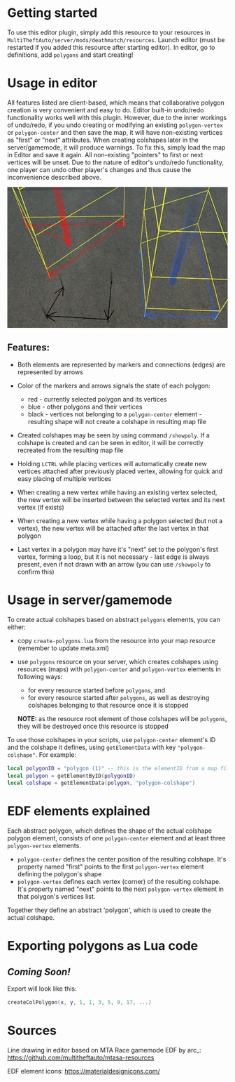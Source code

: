 # Getting started
To use this editor plugin, simply add this resource to your resources in
`MultiTheftAuto/server/mods/deathmatch/resources`. Launch editor (must be restarted if
you added this resource after starting editor). In editor, go to definitions, add
`polygons` and start creating!

# Usage in editor
All features listed are client-based, which means that collaborative polygon creation
is very convenient and easy to do. Editor built-in undo/redo functionality works well
with this plugin. However, due to the inner workings of undo/redo, if you undo creating
or modifying an existing `polygon-vertex` or `polygon-center` and then save the map, it
will have non-existing vertices as "first" or "next" attributes. When creating colshapes
later in the server/gamemode, it will produce warnings. To fix this, simply load the map
in Editor and save it again. All non-existing "pointers" to first or next vertices will
be unset. Due to the nature of editor's undo/redo functionality, one player can undo
other player's changes and thus cause the inconvenience described above.

![colors](readme-images/colors.png)

## Features:
- Both elements are represented by markers and connections (edges) are represented by
arrows

- Color of the markers and arrows signals the state of each polygon:
    - red - currently selected polygon and its vertices
    - blue - other polygons and their vertices
    - black - vertices not belonging to a `polygon-center` element - resulting shape
    will not create a colshape in resulting map file

- Created colshapes may be seen by using command `/showpoly`. If a colshape is created
and can be seen in editor, it will be correctly recreated from the resulting map file

- Holding `LCTRL` while placing vertices will automatically create new vertices attached
after previously placed vertex, allowing for quick and easy placing of multiple vertices

- When creating a new vertex while having an existing vertex selected, the new vertex
will be inserted between the selected vertex and its next vertex (if exists)

- When creating a new vertex while having a polygon selected (but not a vertex), the new
vertex will be attached after the last vertex in that polygon

- Last vertex in a polygon may have it's "next" set to the polygon's first vertex,
forming a loop, but it is not necessary - last edge is always present, even if not drawn
with an arrow (you can use `/showpoly` to confirm this)

# Usage in server/gamemode
To create actual colshapes based on abstract `polygons` elements, you can either:

- copy `create-polygons.lua` from the resource into your map resource (remember
to update meta.xml)

- use `polygons` resource on your server, which creates colshapes using resources (maps)
with `polygon-center` and `polygon-vertex` elements in following ways:
    - for every resource started before `polygons`, and
    - for every resource started after `polygons`, as well as destroying colshapes
    belonging to that resource once it is stopped

    **NOTE:** as the resource root element of those colshapes will be `polygons`, they
    will be destroyed once this resource is stopped

To use those colshapes in your scripts, use `polygon-center` element's ID and the
colshape it defines, using `getElementData` with key `"polygon-colshape"`. For example:
```lua
local polygonID = "polygon (1)" -- this is the elementID from a map file
local polygon = getElementByID(polygonID)
local colshape = getElementData(polygon, "polygon-colshape")
```

# EDF elements explained
Each abstract polygon, which defines the shape of the actual colshape polygon element, consists of one `polygon-center` element and at least three `polygon-vertex` elements.

- `polygon-center` defines the center position of the resulting colshape. It's property
named "first" points to the first `polygon-vertex` element defining the polygon's shape
- `polygon-vertex` defines each vertex (corner) of the resulting colshape. It's property
named "next" points to the next `polygon-vertex` element in that polygon's vertices list.

Together they define an abstract 'polygon', which is used to create the actual colshape.

# Exporting polygons as Lua code
## *Coming Soon!*
Export will look like this:
```lua
createColPolygon(x, y, 1, 1, 3, 5, 9, 17, ...)
```

# Sources
Line drawing in editor based on MTA Race gamemode EDF by arc_:
https://github.com/multitheftauto/mtasa-resources

EDF element icons: https://materialdesignicons.com/
